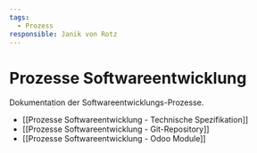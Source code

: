 ```yaml
---
tags:
  - Prozess
responsible: Janik von Rotz
---
```

# Prozesse Softwareentwicklung

Dokumentation der Softwareentwicklungs-Prozesse.

* [[Prozesse Softwareentwicklung - Technische Spezifikation]]
* [[Prozesse Softwareentwicklung - Git-Repository]]
* [[Prozesse Softwareentwicklung - Odoo Module]]